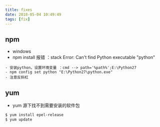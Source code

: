 ```yaml
---
title: fixes
date: 2018-05-04 10:49:49
tags: [fix]
---
```


## npm
- windows
- npm install 报错 ：stack Error: Can't find Python executable "python"

```
- 安装python，设置环境变量 ：cmd --> path='%path%';E:\Python27
- npm config set python "E:\Python27\python.exe"
- 注意反斜杠
```

## yum
- yum 源下找不到需要安装的软件包

```bash
$ yum install epel-release
$ yum update
```